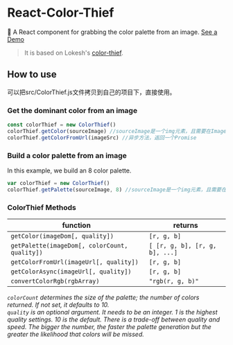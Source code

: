 # React-Color-Thief
🎨 A React component for grabbing the color palette from an image. [See a Demo](https://chensiun.github.io/react-color-thief/)
  >It is based on Lokesh's [color-thief](https://github.com/lokesh/color-thief/).

## How to use
可以把src/ColorThief.js文件拷贝到自己的项目下，直接使用。
### Get the dominant color from an image
```js
const colorThief = new ColorThief()
colorThief.getColor(sourceImage) //sourceImage是一个img元素，且需要在Image onload完成后调用
colorThief.getColorFromUrl(imageSrc) //异步方法，返回一个Promise
```

### Build a color palette from an image

In this example, we build an 8 color palette.

```js
var colorThief = new ColorThief()
colorThief.getPalette(sourceImage, 8) //sourceImage是一个img元素，且需要在Image onload完成后调用
```

### ColorThief Methods

| function | returns |
| --------|-------------|
| `getColor(imageDom[, quality])` | `[r, g, b]` |
| `getPalette(imageDom[, colorCount, quality])` | `[ [r, g, b], [r, g, b], ...]` |
| `getColorFromUrl(imageUrl[, quality])` | `[r, g, b]` |
| `getColorAsync(imageUrl[, quality])` | `[r, g, b]` |
| `convertColorRgb(rgbArray)` | `"rgb(r, g, b)"` |

*`colorCount` determines the size of the palette; the number of colors returned. If not set, it defaults to 10.*<br/>
*`quality` is an optional argument. It needs to be an integer. 1 is the highest quality settings. 10 is the default. There is a trade-off between quality and speed. The bigger the number, the faster the palette generation but the greater the likelihood that colors will be missed.*
